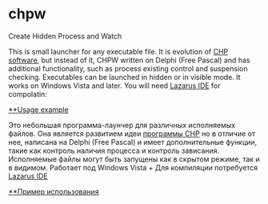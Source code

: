 # chpw
Create Hidden Process and Watch

This is small launcher for any executable file. It is evolution of [CHP software](http://www.commandline.co.uk/chp/),
but instead of it, CHPW written on Delphi (Free Pascal) and has additional functionality, such as process existing control and 
suspension checking. Executables can be launched in hidden or in visible mode. It works on Windows Vista and later.
You will need [Lazarus IDE](https://www.lazarus-ide.org) for compolatin: 

[**Usage example](https://github.com/madcatdev/chpw/blob/main/usage_en.md)


Это небольшая программа-лаунчер для различных исполняемых файлов. Она является развитием идеи [программы CHP](http://www.commandline.co.uk/chp/)
но в отличие от нее, написана на Delphi (Free Pascal) и имеет дополнительные функции, такие как контроль наличия процесса и контроль зависания.
Исполняемые файлы могут быть запущены как в скрытом режиме, так и в видимом. Работает под Windows Vista +
Для компиляции потребуется [Lazarus IDE](https://www.lazarus-ide.org)

[**Пример использования](https://github.com/madcatdev/chpw/blob/main/usage_ru.md)
